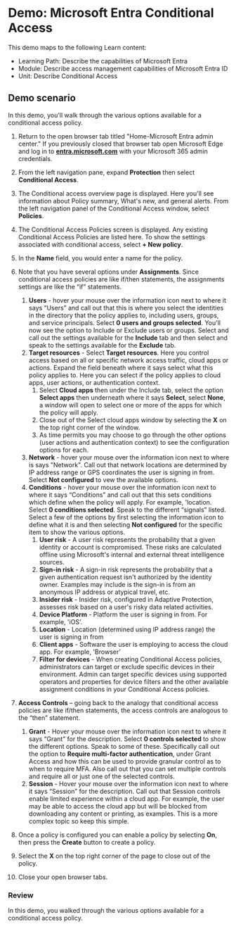 <!---
---
Demo:
    Title: 'Azure AD Conditional Access'
    Learning Path/Module/Unit: 'Learning Path: Describe the capabilities of Microsoft Entra; Module 3: Describe access management capabilities of Microsoft Entra ID; Unit 2: Describe Conditional Access'
---
--->

# Demo: Microsoft Entra Conditional Access

This demo maps to the following Learn content:

- Learning Path: Describe the capabilities of Microsoft Entra
- Module: Describe access management capabilities of Microsoft Entra ID
- Unit: Describe Conditional Access

## Demo scenario

In this demo, you'll walk through the various options available for a conditional access policy.

1. Return to the open browser tab titled "Home-Microsoft Entra admin center."  If you previously closed that browser tab open Microsoft Edge and log in to **[entra.microsoft.com](https://entra.microsoft.com)** with your Microsoft 365 admin credentials.

1. From the left navigation pane, expand **Protection** then select **Conditional Access**.

1. The Conditional access overview page is displayed.  Here you'll see information about Policy summary, What's new, and general alerts.  From the left navigation panel of the Conditional Access window, select **Policies**.

1. The Conditional Access Policies screen is displayed. Any existing Conditional Access Policies are listed here. To show the settings associated with conditional access, select **+ New policy**.

1. In the **Name** field, you would enter a name for the policy.

1. Note that you have several options under **Assignments**.  Since conditional access policies are like if/then statements, the assignments settings are like the “if” statements.
    1. **Users** - hover your mouse over the information icon next to where it says “Users” and call out that this is where you select the identities in the directory that the policy applies to, including users, groups, and service principals. Select **0 users and groups selected**.  You'll now see the option to Include or Exclude users or groups. Select and call out the settings available for the **Include** tab and then select and speak to the settings available for the **Exclude** tab.
    1. **Target resources** - Select **Target resources**.  Here you control access based on all or specific network access traffic, cloud apps or actions.  Expand the field beneath where it says select what this policy applies to.  Here you can select if the policy applies to cloud apps, user actions, or authentication context.  
        1. Select **Cloud apps** then under the Include tab, select the option **Select apps** then underneath where it says **Select**, select **None**, a window will open to select one or more of the apps for which the policy will apply.
        1. Close out of the Select cloud apps window by selecting the **X** on the top right corner of the window.
        1. As time permits you may choose to go through the other options (user actions and authentication context) to see the configuration options for each.
    1. **Network** - hover your mouse over the information icon next to where is says "Network".  Call out that network locations are determined by IP address range or GPS coordinates the user is signing in from.  Select **Not configured** to vew the available options.
    1. **Conditions** - hover your mouse over the information icon next to where it says “Conditions” and call out that this sets conditions which define when the policy will apply. For example, 'location. Select **0 conditions selected**. Speak to the different “signals” listed.   Select a few of the options by first selecting the information icon to define what it is and then selecting **Not configured** for the specific item to show the various options.
        1. **User risk** - A user risk represents the probability that a given identity or account is compromised. These risks are calculated offline using Microsoft's internal and external threat intelligence sources.
        1. **Sign-in risk** - A sign-in risk represents the probability that a given authentication request isn't authorized by the identity owner. Examples may include is the sign-in is from an anonymous IP address or atypical travel, etc.
        1. **Insider risk** - Insider risk, configured in Adaptive Protection, assesses risk based on a user's risky data related activities.
        1. **Device Platform** - Platform the user is signing in from. For example, 'iOS’.
        1. **Location** - Location (determined using IP address range) the user is signing in from
        1. **Client apps** - Software the user is employing to access the cloud app. For example, 'Browser’
        1. **Filter for devices** - When creating Conditional Access policies, administrators can target or exclude specific devices in their environment. Admin can target specific devices using supported operators and properties for device filters and the other available assignment conditions in your Conditional Access policies.

1. **Access Controls** – going back to the analogy that conditional access policies are like if/then statements, the access controls are analogous to the “then” statement.
    1. **Grant** - Hover your mouse over the information icon next to where it says “Grant” for the description.  Select **0 controls selected** to show the different options.  Speak to some of these.  Specifically call out the option to **Require multi-factor authentication**, under Grant Access and how this can be used to provide granular control as to when to require MFA.   Also call out that you can set multiple controls and require all or just one of the selected controls.
    1. **Session** - Hover your mouse over the information icon next to where it says “Session” for the description.  Call out that Session controls enable limited experience within a cloud app.  For example, the user may be able to access the cloud app but will be blocked from downloading any content or printing, as examples.  This is a more complex topic so keep this simple.

1. Once a policy is configured you can enable a policy by selecting **On**, then press the **Create** button to create a policy.

1. Select the **X** on the top right corner of the page to close out of the policy.

1. Close your open browser tabs.

### Review

In this demo, you walked through the various options available for a conditional access policy.
